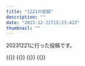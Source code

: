 ```yaml
---
title: "1221の投稿"
description: ""
date: "2023-12-21T15:23:42Z"
thumbnail: ""
---
```

20231221に行った投稿です。
<!--more-->
{{<othersns text="復活したか" url="https://qunagi.qunagi.net/notice/Ad1i0VjYITvpZxEe5A" screenname="jme/k.h" date="2023-12-21T07:02:32.000Z">}}
{{<othersns text="どこか興味ある話題が集まる場所を見つけられれば最悪それでいい<br/>今はTwitterだけど昔は掲示板なりだったしDiscordとかで多分なんとかなるとは思うんだよなあ<br/>ただ、Discordだとgoogleの検索にかかってくれないから探すのに困る" url="https://qunagi.qunagi.net/notice/Ad1gt6B2okYsKqzpOC" screenname="jme/k.h" date="2023-12-21T06:50:00.000Z">}}
{{<othersns text="まあ、Twitter始める前のブログのようだと思えば最悪TLを頑張って作る必要はないんだよな" url="https://qunagi.qunagi.net/notice/Ad1gRdrhyLnOi0rLxA" screenname="jme/k.h" date="2023-12-21T06:45:02.000Z">}}
{{<othersns text="本格的に移住先をもう少し快適にしないといけなくなってきたか" url="https://qunagi.qunagi.net/notice/Ad1dfV0XOy9HQfuCQq" screenname="jme/k.h" date="2023-12-21T06:13:55.000Z">}}
